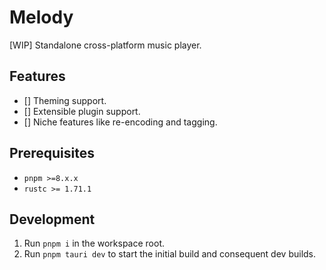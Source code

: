 # Melody

[WIP] Standalone cross-platform music player.

## Features

- [] Theming support.
- [] Extensible plugin support.
- [] Niche features like re-encoding and tagging.

## Prerequisites

- `pnpm >=8.x.x`
- `rustc >= 1.71.1`

## Development

1. Run `pnpm i` in the workspace root.
2. Run `pnpm tauri dev` to start the initial build and consequent dev builds.
